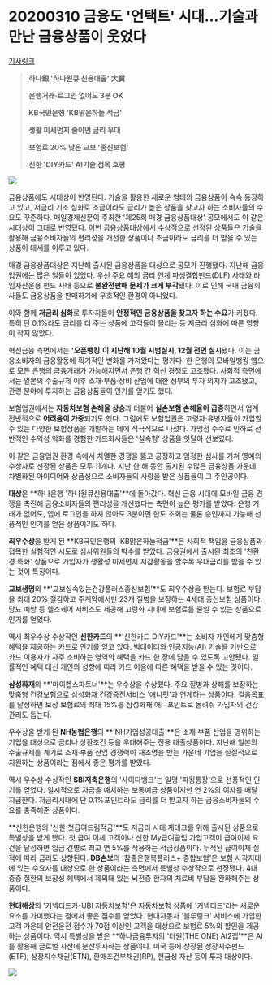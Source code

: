 # 20200310 **금융도 '언택트' 시대…기술과 만난 금융상품이 웃었다**

[기사링크](<https://m.news.naver.com/read.nhn?mode=LSD&mid=sec&sid1=101&oid=009&aid=0004533150>)



> **하나銀 '하나원큐 신용대출' 大賞**
>
> **은행거래·로그인 없어도 3분 OK**
>
> 
>
> **KB국민은행 'KB맑은하늘 적금'**
>
> **생활 미세먼지 줄이면 금리 우대**
>
> 
>
> **보험료 20% 낮은 교보 '종신보험'**
>
> **신한 'DIY카드' AI기술 접목 호평**



![](https://imgnews.pstatic.net/image/009/2020/03/10/0004533150_001_20200310040302210.jpg?type=w430)



금융상품에도 시대상이 반영된다. 기술을 활용한 새로운 형태의 금융상품이 속속 등장하고 있고, 저금리 기조 심화로 조금이라도 금리가 높은 상품을 찾고자 하는 소비자들의 수요도 꾸준하다. 매일경제신문이 주최한 '제25회 매경 금융상품대상' 공모에서도 이 같은 시대상이 그대로 반영됐다. 이번 금융상품대상에서 수상작으로 선정된 상품들은 기술을 활용해 금융소비자들의 편리성을 개선한 상품이나 조금이라도 금리를 더 받을 수 있는 상품이 대세를 이루고 있다.



매경 금융상품대상은 지난해 출시된 금융상품을 대상으로 공모가 진행됐다. 지난해 금융업권에는 많은 일들이 있었다. 우선 주요 해외 금리 연계 파생결합펀드(DLF) 사태와 라임자산운용 펀드 사태 등으로 **불완전판매 문제가 크게 부각**됐다. 이로 인해 국내 금융회사들도 금융상품을 판매하기에 우호적인 환경이 아니었다.



이와 함께 **저금리 심화**로 투자자들이 **안정적인 금융상품을 찾고자 하는 수요**가 커졌다. 특히 단 0.1%라도 금리를 더 주는 상품에 고객들이 몰리는 등 저금리 심화에 따른 영향이 작지 않았다.



혁신금융 측면에서는 **'오픈뱅킹'이 지난해 10월 시범실시, 12월 전면 실시**됐다. 이는 금융소비자의 금융활동에 획기적인 변화를 가져왔다는 평가다. 한 은행의 모바일뱅킹 앱으로 모든 은행의 금융거래가 가능해지면서 은행 간 혁신 경쟁도 고조됐다. 사회적 측면에서는 일본의 수출규제 이후 소재·부품·장비 산업에 대한 정부의 투자 의지가 고조됐고, 관련 분야에 투자하는 금융상품들이 인기를 얻기도 했다.



보험업권에서는 **자동차보험 손해율 상승**과 더불어 **실손보험 손해율이 급증**하면서 업계 전반적으로 **어려움이 가중**되기도 했다. 그럼에도 보험업권은 고령자·유병자들이 가입할 수 있는 다양한 보험상품을 개발하는 데에 적극적으로 나섰다. 가맹점 수수료 인하로 전반적인 수익성 악화를 경험한 카드회사들은 '실속형' 상품을 잇달아 선보였다.



이 같은 금융업권 환경 속에서 치열한 경쟁을 뚫고 공정하고 엄정한 심사를 거쳐 영예의 수상자로 선정된 상품은 모두 11개다. 지난 한 해 동안 출시된 수많은 금융상품 가운데 차별화된 아이디어와 상품성으로 소비자들의 사랑을 받은 상품들이 그 주인공이다.



**대상**은 **하나은행 '하나원큐신용대출'**에 돌아갔다. 혁신 금융 시대에 모바일 금융 경쟁을 촉진해 금융소비자들의 편리성을 개선했다는 측면이 높은 평가를 받았다. 은행 거래가 없어도, 앱에 로그인을 하지 않아도 3분이면 한도 조회는 물론 승인까지 가능해 선풍적인 인기를 얻은 상품이기도 하다.



**최우수상**을 받게 된 **KB국민은행의 'KB맑은하늘적금'**은 사회적 책임을 금융상품과 접목한 실험적인 시도로 심사위원들의 박수를 받았다. 금융권에서 출시된 최초의 '친환경 특화' 상품으로 가입자가 생활성 미세먼지 저감활동을 할수록 우대금리를 받을 수 있는 것이 특징이다.



**교보생명**의 **'교보실속있는건강플러스종신보험'**도 최우수상을 받는다. 보험료 부담을 최대 20% 절감하고 주계약에서만 23개 질병을 보장하는 4세대 종신보험 상품이다. 당뇨 예방 등 헬스케어 서비스도 제공해 고령화 시대에 보험료를 줄일 수 있는 상품으로 인기를 얻었다.



역시 최우수상 수상작인 **신한카드**의 **'신한카드 DIY카드'**는 소비자 개인에게 맞춤형 혜택을 제공하는 카드로 인기를 얻고 있다. 빅데이터와 인공지능(AI) 기술을 기반으로 카드 이용자가 자주 소비하는 영역의 혜택을 카드 한 장에 담을 수 있도록 고안됐다. 일률적인 혜택 대신 개인의 성향에 따라 카드 이용에 따른 혜택을 받을 수 있는 것이다.



**삼성화재**의 **'마이헬스파트너'**는 우수상을 수상했다. 주요 질병과 상해를 보장하는 맞춤형 건강보험으로 삼성화재 건강증진서비스 '애니핏'과 연계하는 상품이다. 걸음목표를 달성하면 보장 보험료의 최대 15%를 삼성화재 애니포인트로 돌려줘 가입자의 건강 관리도 돕는다.



우수상을 받게 된 **NH농협은행**의 **'NH기업성공대출'**은 소재·부품 산업을 영위하는 기업을 대상으로 금리나 상환조건 등을 우대해주는 전용 대출상품이다. 지난해 일본의 수출규제를 계기로 소재·부품 산업 경쟁력이 재조명을 받는 가운데 기업을 실질적으로 지원하는 상품이라는 점에서 좋은 평가를 받았다.



역시 우수상 수상작인 **SBI저축은행**의 '사이다뱅크'는 일명 '파킹통장'으로 선풍적인 인기를 얻었다. 일시적으로 자금을 예치하는 보통예금 상품이지만 연 2%의 이자를 매달 지급한다. 저금리시대에 단 0.1%포인트라도 금리를 더 받고자 하는 금융소비자들의 수요를 충족해준 상품이다.



**신한은행의 '신한 첫급여드림적금'**도 저금리 시대 재테크를 위해 출시된 상품으로 특별상을 받게 됐다. 첫 급여 이체 고객이나 신한 My급여클럽 가입고객이 급여이체 요건을 달성하면 입금 건별로 최고 연 5%를 적용하는 적금상품이다. 누적된 급여이체 실적에 따라 금리도 상향된다. **DB손보**의 '참좋은행복플러스+ 종합보험'은 보험 사각지대에 있는 수요자를 대상으로 한 상품이라는 측면에서 특별상 수상작으로 선정됐다. 4대 중증 질환의 보장성 혜택에서 제외돼 있는 뇌전증 환자의 치료비 부담을 완화해주는 상품이다.



**현대해상**의 '커넥티드카-UBI 자동차보험'은 자동차보험 상품에 '커넥티드'라는 새로운 요소를 가미했다는 점에서 좋은 점수를 얻었다. 현대자동차 '블루링크' 서비스에 가입한 고객 가운데 안전운전 점수가 70점 이상인 고객을 대상으로 보험료 5%의 할인을 제공하는 상품이다. 역시 특별상을 받은 **하나금융투자의 '더원(THE ONE) AI2랩'**은 AI를 활용해 글로벌 자산에 분산투자하는 상품이다. 미국 등에 상장된 상장지수펀드(ETF), 상장지수채권(ETN), 환매조건부채권(RP), 현금성 자산 등이 투자 대상이다.



![](https://imgnews.pstatic.net/image/009/2020/03/10/0004533150_002_20200310040302232.jpg?type=w430)



